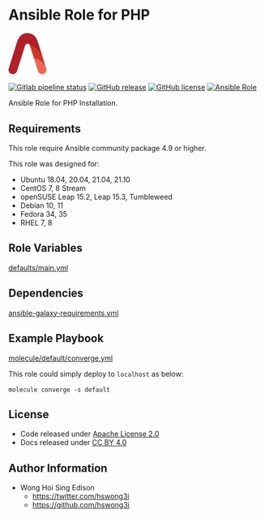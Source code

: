 # Ansible Role for PHP

<img src="/alvistack.svg" width="75" alt="AlviStack">

[![Gitlab pipeline status](https://img.shields.io/gitlab/pipeline/alvistack/ansible-role-php/master)](https://gitlab.com/alvistack/ansible-role-php/-/pipelines)
[![GitHub release](https://img.shields.io/github/release/alvistack/ansible-role-php.svg)](https://github.com/alvistack/ansible-role-php/releases)
[![GitHub license](https://img.shields.io/github/license/alvistack/ansible-role-php.svg)](https://github.com/alvistack/ansible-role-php/blob/master/LICENSE)
[![Ansible Role](https://img.shields.io/badge/galaxy-alvistack.php-blue.svg)](https://galaxy.ansible.com/alvistack/php)

Ansible Role for PHP Installation.

## Requirements

This role require Ansible community package 4.9 or higher.

This role was designed for:

  - Ubuntu 18.04, 20.04, 21.04, 21.10
  - CentOS 7, 8 Stream
  - openSUSE Leap 15.2, Leap 15.3, Tumbleweed
  - Debian 10, 11
  - Fedora 34, 35
  - RHEL 7, 8

## Role Variables

[defaults/main.yml](defaults/main.yml)

## Dependencies

[ansible-galaxy-requirements.yml](ansible-galaxy-requirements.yml)

## Example Playbook

[molecule/default/converge.yml](molecule/default/converge.yml)

This role could simply deploy to `localhost` as below:

    molecule converge -s default

## License

  - Code released under [Apache License 2.0](LICENSE)
  - Docs released under [CC BY 4.0](http://creativecommons.org/licenses/by/4.0/)

## Author Information

  - Wong Hoi Sing Edison
      - <https://twitter.com/hswong3i>
      - <https://github.com/hswong3i>
